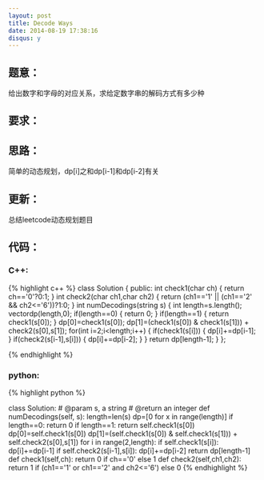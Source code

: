 ```yaml
---
layout: post
title: Decode Ways
date: 2014-08-19 17:38:16
disqus: y
---
```


## 题意：
给出数字和字母的对应关系，求给定数字串的解码方式有多少种

## 要求：


## 思路：
简单的动态规划，dp[i]之和dp[i-1]和dp[i-2]有关

## 更新：
总结leetcode动态规划题目

## 代码：

### C++:

{% highlight c++ %}
class Solution {
public:
    int check1(char ch)
    {
        return ch=='0'?0:1;
    }
    int check2(char ch1,char ch2)
    {
        return (ch1=='1' || (ch1=='2' && ch2<='6'))?1:0;
    }
    int numDecodings(string s) {
        int length=s.length();
        vector<int>dp(length,0);
        if(length==0)
        {
            return 0;
        }
        if(length==1)
        {
            return check1(s[0]);
        }
        dp[0]=check1(s[0]);
        dp[1]=(check1(s[0]) & check1(s[1])) + check2(s[0],s[1]);
        for(int i=2;i<length;i++)
        {
            if(check1(s[i]))
            {
                dp[i]+=dp[i-1];
            }
            if(check2(s[i-1],s[i]))
            {
                dp[i]+=dp[i-2];
            }
        }
        return dp[length-1];
    }
};


 {% endhighlight %}
### python:

{% highlight python %}

class Solution:
    # @param s, a string
    # @return an integer
    def numDecodings(self, s):
        length=len(s)
        dp=[0 for x in range(length)]
        if length==0:
            return 0
        if length==1:
            return self.check1(s[0])
        dp[0]=self.check1(s[0])
        dp[1]=(self.check1(s[0]) & self.check1(s[1])) + self.check2(s[0],s[1])
        for i in range(2,length):
            if self.check1(s[i]):
                dp[i]+=dp[i-1]
            if self.check2(s[i-1],s[i]):
                dp[i]+=dp[i-2]
        return dp[length-1]
    def check1(self,ch):
        return 0 if ch=='0' else 1
    def check2(self,ch1,ch2):
        return 1 if (ch1=='1' or ch1=='2' and ch2<='6') else 0
 {% endhighlight %}
